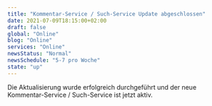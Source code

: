 ```yaml
---
title: "Kommentar-Service / Such-Service Update abgeschlossen"
date: 2021-07-09T18:15:00+02:00
draft: false
global: "Online"
blog: "Online"
services: "Online"
newsStatus: "Normal"
newsSchedule: "5-7 pro Woche"
state: "up"
---
```


Die Aktualisierung wurde erfolgreich durchgeführt und der neue Kommentar-Service / Such-Service ist jetzt aktiv.

